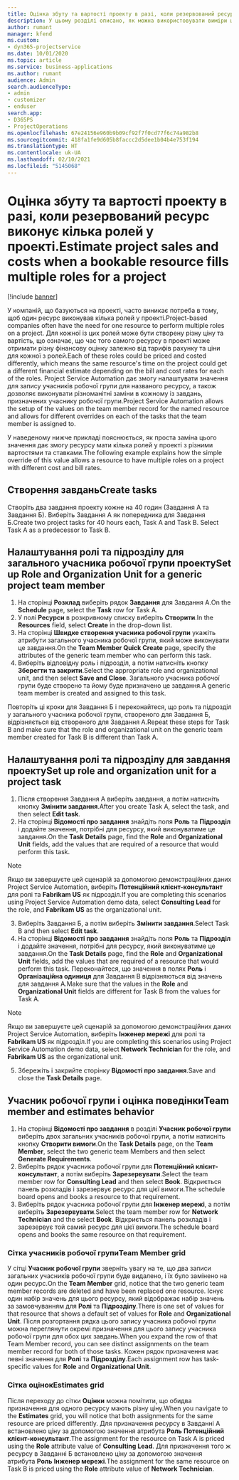 ```yaml
---
title: Оцінка збуту та вартості проекту в разі, коли резервований ресурс виконує кілька ролей у проекті.
description: У цьому розділі описано, як можна використовувати виміри ціноутворення для підтримки ціноутворення та кошторисних оцінок для ресурсу, який виконує кілька ролей у проекті.
author: rumant
manager: kfend
ms.custom:
- dyn365-projectservice
ms.date: 10/01/2020
ms.topic: article
ms.service: business-applications
ms.author: rumant
audience: Admin
search.audienceType:
- admin
- customizer
- enduser
search.app:
- D365PS
- ProjectOperations
ms.openlocfilehash: 67e24156e960b9b09cf92f7f0cd77f6c74a982b8
ms.sourcegitcommit: 418fa1fe9d605b8faccc2d5dee1b04b4e753f194
ms.translationtype: HT
ms.contentlocale: uk-UA
ms.lasthandoff: 02/10/2021
ms.locfileid: "5145068"
---
```

# <a name="estimate-project-sales-and-costs-when-a-bookable-resource-fills-multiple-roles-for-a-project"></a><span data-ttu-id="4d20f-103">Оцінка збуту та вартості проекту в разі, коли резервований ресурс виконує кілька ролей у проекті.</span><span class="sxs-lookup"><span data-stu-id="4d20f-103">Estimate project sales and costs when a bookable resource fills multiple roles for a project</span></span> 

[!include [banner](../includes/psa-now-project-operations.md)]

<span data-ttu-id="4d20f-104">У компаній, що базуються на проекті, часто виникає потреба в тому, щоб один ресурс виконував кілька ролей у проекті.</span><span class="sxs-lookup"><span data-stu-id="4d20f-104">Project-based companies often have the need for one resource to perform multiple roles on a project.</span></span> <span data-ttu-id="4d20f-105">Для кожної із цих ролей може бути створену різну ціну та вартість, що означає, що час того самого ресурсу в проекті може отримати різну фінансову оцінку залежно від тарифів рахунку та ціни для кожної з ролей.</span><span class="sxs-lookup"><span data-stu-id="4d20f-105">Each of these roles could be priced and costed differently, which means the same resource's time on the project could get a different financial estimate depending on the bill and cost rates for each of the roles.</span></span> <span data-ttu-id="4d20f-106">Project Service Automation дає змогу налаштувати значення для запису учасників робочої групи для названого ресурсу, а також дозволяє виконувати різноманітні заміни в кожному із завдань, призначених учаснику робочої групи.</span><span class="sxs-lookup"><span data-stu-id="4d20f-106">Project Service Automation allows the setup of the values on the team member record for the named resource and allows for different overrides on each of the tasks that the team member is assigned to.</span></span>

<span data-ttu-id="4d20f-107">У наведеному нижче прикладі пояснюється, як проста заміна цього значення дає змогу ресурсу мати кілька ролей у проекті з різними вартостями та ставками.</span><span class="sxs-lookup"><span data-stu-id="4d20f-107">The following example  explains how the simple override of this value allows a resource to have multiple roles on a project with different cost and bill rates.</span></span>

## <a name="create-tasks"></a><span data-ttu-id="4d20f-108">Створення завдань</span><span class="sxs-lookup"><span data-stu-id="4d20f-108">Create tasks</span></span>
<span data-ttu-id="4d20f-109">Створіть два завдання проекту кожне на 40 годин (Завдання А та Завдання Б). Виберіть Завдання А як попередника для Завдання Б.</span><span class="sxs-lookup"><span data-stu-id="4d20f-109">Create two project tasks for 40 hours each, Task A and Task B. Select Task A as a predecessor to Task B.</span></span>

## <a name="set-up-role-and-organization-unit-for-a-generic-project-team-member"></a><span data-ttu-id="4d20f-110">Налаштування ролі та підрозділу для загального учасника робочої групи проекту</span><span class="sxs-lookup"><span data-stu-id="4d20f-110">Set up Role and Organization Unit for a generic project team member</span></span>

1. <span data-ttu-id="4d20f-111">На сторінці **Розклад** виберіть рядок **Завдання** для Завдання А.</span><span class="sxs-lookup"><span data-stu-id="4d20f-111">On the **Schedule** page, select the **Task** row for Task A.</span></span> 
2. <span data-ttu-id="4d20f-112">У полі **Ресурси** в розкривному списку виберіть **Створити**.</span><span class="sxs-lookup"><span data-stu-id="4d20f-112">In the **Resources** field, select **Create** in the drop-down list.</span></span>
3. <span data-ttu-id="4d20f-113">На сторінці **Швидке створення учасника робочої групи** укажіть атрибути загального учасника робочої групи, який може виконувати це завдання.</span><span class="sxs-lookup"><span data-stu-id="4d20f-113">On the **Team Member Quick Create** page, specify the attributes of the generic team member who can perform this task.</span></span>
4. <span data-ttu-id="4d20f-114">Виберіть відповідну роль і підрозділ, а потім натисніть кнопку **Зберегти та закрити**.</span><span class="sxs-lookup"><span data-stu-id="4d20f-114">Select the appropriate role and organizational unit, and then select **Save and Close**.</span></span> <span data-ttu-id="4d20f-115">Загального учасника робочої групи буде створено та йому буде призначено це завдання.</span><span class="sxs-lookup"><span data-stu-id="4d20f-115">A generic team member is created and assigned to this task.</span></span> 

<span data-ttu-id="4d20f-116">Повторіть ці кроки для Завдання Б і переконайтеся, що роль та підрозділ у загального учасника робочої групи, створеного для Завдання Б, відрізняється від створеного для Завдання А.</span><span class="sxs-lookup"><span data-stu-id="4d20f-116">Repeat these steps for Task B and make sure that the role and organizational unit on the generic team member created for Task B is different than Task A.</span></span> 

## <a name="set-up-role-and-organization-unit-for-a-project-task"></a><span data-ttu-id="4d20f-117">Налаштування ролі та підрозділу для завдання проекту</span><span class="sxs-lookup"><span data-stu-id="4d20f-117">Set up role and organization unit for a project task</span></span>

1. <span data-ttu-id="4d20f-118">Після створення Завдання А виберіть завдання, а потім натисніть кнопку **Змінити завдання**.</span><span class="sxs-lookup"><span data-stu-id="4d20f-118">After you create Task A, select the task, and then select **Edit task**.</span></span>
2. <span data-ttu-id="4d20f-119">На сторінці **Відомості про завдання** знайдіть поля **Роль** та **Підрозділ** і додайте значення, потрібні для ресурсу, який виконуватиме це завдання.</span><span class="sxs-lookup"><span data-stu-id="4d20f-119">On the **Task Details** page, find the **Role** and **Organizational Unit** fields, add the values that are required of a resource that would perform this task.</span></span> 

  > [!NOTE]
  > <span data-ttu-id="4d20f-120">Якщо ви завершуєте цей сценарій за допомогою демонстраційних даних Project Service Automation, виберіть **Потенційний клієнт-консультант** для ролі та **Fabrikam US** як підрозділ.</span><span class="sxs-lookup"><span data-stu-id="4d20f-120">If you are completing this scenarios using Project Service Automation demo data, select **Consulting Lead** for the role, and **Fabrikam US** as the organizational unit.</span></span>

3. <span data-ttu-id="4d20f-121">Виберіть Завдання Б, а потім виберіть **Змінити завдання**.</span><span class="sxs-lookup"><span data-stu-id="4d20f-121">Select Task B and then select **Edit task**.</span></span>
4. <span data-ttu-id="4d20f-122">На сторінці **Відомості про завдання** знайдіть поля **Роль** та **Підрозділ** і додайте значення, потрібні для ресурсу, який виконуватиме це завдання.</span><span class="sxs-lookup"><span data-stu-id="4d20f-122">On the **Task Details** page, find the **Role** and **Organizational Unit** fields, add the values that are required of a resource that would perform this task.</span></span> <span data-ttu-id="4d20f-123">Переконайтеся, що значення в полях **Роль** і **Організаційна одиниця** для Завдання B відрізняються від  значень для завдання A.</span><span class="sxs-lookup"><span data-stu-id="4d20f-123">Make sure that the values in the **Role** and **Organizational Unit** fields are different for Task B from the values for Task A.</span></span> 

  > [!NOTE]
  > <span data-ttu-id="4d20f-124">Якщо ви завершуєте цей сценарій за допомогою демонстраційних даних Project Service Automation, виберіть **Інженер мережі** для ролі та **Fabrikam US** як підрозділ.</span><span class="sxs-lookup"><span data-stu-id="4d20f-124">If you are completing this scenarios using Project Service Automation demo data, select **Network Technician** for the role, and **Fabrikam US** as the organizational unit.</span></span>

5. <span data-ttu-id="4d20f-125">Збережіть і закрийте сторінку **Відомості про завдання**.</span><span class="sxs-lookup"><span data-stu-id="4d20f-125">Save and close the **Task Details** page.</span></span> 

## <a name="team-member-and-estimates-behavior"></a><span data-ttu-id="4d20f-126">Учасник робочої групи і оцінка поведінки</span><span class="sxs-lookup"><span data-stu-id="4d20f-126">Team member and estimates behavior</span></span> 

1. <span data-ttu-id="4d20f-127">На сторінці **Відомості про завдання** в розділі **Учасник робочої групи** виберіть двох загальних учасників робочої групи, а потім натисніть кнопку **Створити вимоги**.</span><span class="sxs-lookup"><span data-stu-id="4d20f-127">On the **Task Details** page, on the **Team Member**, select the two generic team Members and then select **Generate Requirements**.</span></span> 
2. <span data-ttu-id="4d20f-128">Виберіть рядок учасника робочої групи для **Потенційний клієнт-консультант**, а потім виберіть **Зарезервувати**.</span><span class="sxs-lookup"><span data-stu-id="4d20f-128">Select the team member row for **Consulting Lead** and then select **Book**.</span></span> <span data-ttu-id="4d20f-129">Відкриється панель розкладів і зарезервує ресурс для цієї вимоги.</span><span class="sxs-lookup"><span data-stu-id="4d20f-129">The schedule board opens and books a resource to that requirement.</span></span>
3. <span data-ttu-id="4d20f-130">Виберіть рядок учасника робочої групи для **Інженер мережі**, а потім виберіть **Зарезервувати**.</span><span class="sxs-lookup"><span data-stu-id="4d20f-130">Select the team member row for **Network Technician** and the select **Book**.</span></span> <span data-ttu-id="4d20f-131">Відкриється панель розкладів і зарезервує той самий ресурс для цієї вимоги.</span><span class="sxs-lookup"><span data-stu-id="4d20f-131">The schedule board opens and books the same resource on that requirement.</span></span>

### <a name="team-member-grid"></a><span data-ttu-id="4d20f-132">Сітка учасників робочої групи</span><span class="sxs-lookup"><span data-stu-id="4d20f-132">Team Member grid</span></span> 
<span data-ttu-id="4d20f-133">У сітці **Учасник робочої групи** зверніть увагу на те, що два записи загальних учасників робочої групи буде видалено, і їх було замінено на один ресурс.</span><span class="sxs-lookup"><span data-stu-id="4d20f-133">On the **Team Member** grid, notice that the two generic team member records are deleted and have been replaced one resource.</span></span> <span data-ttu-id="4d20f-134">Існує один набір значень для цього ресурсу, який відображає набір значень за замовчуванням для **Ролі** та **Підрозділу**.</span><span class="sxs-lookup"><span data-stu-id="4d20f-134">There is one set of values for that resource that shows a default set of values for **Role** and **Organizational Unit**.</span></span>
<span data-ttu-id="4d20f-135">Після розгортання рядка цього запису учасника робочої групи можна переглянути окремі призначення для цього запису учасника робочої групи для обох цих завдань.</span><span class="sxs-lookup"><span data-stu-id="4d20f-135">When you expand the row of that Team Member record, you can see distinct assignments on the team member record for both of those tasks.</span></span> <span data-ttu-id="4d20f-136">Кожен рядок призначення має певні значення для **Ролі** та **Підрозділу**.</span><span class="sxs-lookup"><span data-stu-id="4d20f-136">Each assignment row has task-specific values for **Role** and **Organizational Unit**.</span></span> 

### <a name="estimates-grid"></a><span data-ttu-id="4d20f-137">Сітка оцінок</span><span class="sxs-lookup"><span data-stu-id="4d20f-137">Estimates grid</span></span> 
<span data-ttu-id="4d20f-138">Після переходу до сітки **Оцінки** можна помітити, що обидва призначення для одного ресурсу мають різну ціну.</span><span class="sxs-lookup"><span data-stu-id="4d20f-138">When you navigate to the **Estimates** grid, you will notice that both assignments for the same resource are priced differently.</span></span>
<span data-ttu-id="4d20f-139">Для призначення ресурсу в Завданні А встановлено ціну за допомогою значення атрибута **Роль** **Потенційний клієнт-консультант**.</span><span class="sxs-lookup"><span data-stu-id="4d20f-139">The assignment for the resource on Task A is priced using the **Role** attribute value of **Consulting Lead**.</span></span> <span data-ttu-id="4d20f-140">Для призначення того ж ресурсу в Завданні Б встановлено ціну за допомогою значення атрибута **Роль** **Інженер мережі**.</span><span class="sxs-lookup"><span data-stu-id="4d20f-140">The assignment for the same resource on Task B is priced using the **Role** attribute value of **Network Technician**.</span></span>

